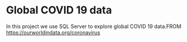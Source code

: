 # Global COVID 19 data
In this project we use SQL Server to explore global COVID 19 data.FROM https://ourworldindata.org/coronavirus

